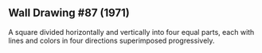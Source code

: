## Wall Drawing #87 (1971)

A square divided horizontally and vertically into four equal parts, each with lines and colors in four directions superimposed progressively.